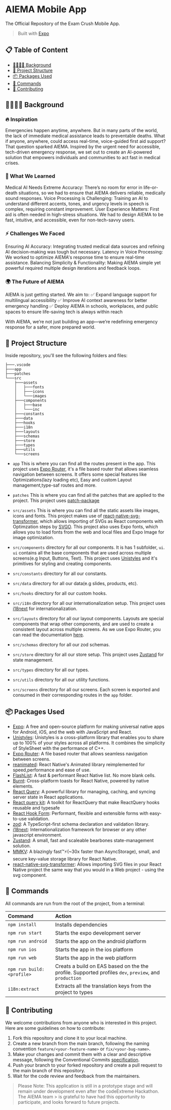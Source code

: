 # AIEMA Mobile App

The Official Repository of the Exam Crush Mobile App.

> Built with [Expo](https://expo.dev/)

## 📋 Table of Content

- [🫱🏾‍🫲🏾 Background](#-background)
- [🚀 Project Structure](#-project-structure)
- [📦 Packages Used](#-packages-used)
- [🧞 Commands](#-commands)
- [🤝 Contributing](#-contributing)

## 🫱🏾‍🫲🏾 Background

### 🔥 Inspiration

Emergencies happen anytime, anywhere. But in many parts of the world, the lack of immediate medical assistance leads to preventable deaths. What if anyone, anywhere, could access real-time, voice-guided first aid support? That question sparked AIEMA. Inspired by the urgent need for accessible, tech-driven emergency response, we set out to create an AI-powered solution that empowers individuals and communities to act fast in medical crises.

### 🚀 What We Learned

Medical AI Needs Extreme Accuracy: There’s no room for error in life-or-death situations, so we had to ensure that AIEMA delivers reliable, medically sound responses.
Voice Processing is Challenging: Training an AI to understand different accents, tones, and urgency levels in speech is complex, requiring constant improvement.
User Experience Matters: First aid is often needed in high-stress situations. We had to design AIEMA to be fast, intuitive, and accessible, even for non-tech-savvy users.

### ⚡ Challenges We Faced

Ensuring AI Accuracy: Integrating trusted medical data sources and refining AI decision-making was tough but necessary.
Latency in Voice Processing: We worked to optimize AIEMA's response time to ensure real-time assistance.
Balancing Simplicity & Functionality: Making AIEMA simple yet powerful required multiple design iterations and feedback loops.

### 🌍 The Future of AIEMA

AIEMA is just getting started. We aim to:
✅ Expand language support for multilingual accessibility
✅ Improve AI context awareness for better emergency handling
✅ Deploy AIEMA in schools, workplaces, and public spaces to ensure life-saving tech is always within reach

With AIEMA, we’re not just building an app—we’re redefining emergency response for a safer, more prepared world.

## 🚀 Project Structure

Inside repository, you'll see the following folders and files:

```text
├───.vscode
├───app
├───patches
└───src
    ├───assets
    │   ├───fonts
    │   ├───icons
    │   └───images
    ├───components
    │   ├───base
    │   └───inc
    ├───constants
    ├───data
    ├───hooks
    ├───i18n
    ├───layouts
    ├───schemas
    ├───store
    ├───types
    ├───utils
    └───screens
```

- `app` This is where you can find all the routes present in the app. This project uses [Expo Router](https://docs.expo.dev/router/introduction/), it's a file based router that allows seamless navigation between screens. It offers some special features like Optimizations(lazy loading etc), Easy and custom Layout management,type-saf routes and more.

- `patches` This is where you can find all the patches that are applied to the project. This project uses [patch-package](https://github.com/ds300/patch-package)
- `src/assets` This is where you can find all the static assets like images, icons and fonts. This project makes use of [react-native-svg-transformer](https://github.com/kristerkari/react-native-svg-transformer), which allows importing of SVGs as React components with Optimzation steps by [SVGO](https://github.com/svg/svgo). This project also uses Expo fonts, which allows you to load fonts from the web and local files and Expo Image for image optimization.

- `src/components` directory for all our components. It is has 1 subfolder, `ui`. `ui` contains all the base components that are used across multiple screens(e.g Input, Buttons, Text). This project uses [Unistyles](unistyl.es/v3/) and it's primitives for styling and creating components.

- `src/constants` directory for all our constants.

- `src/data` directory for all our data(e.g slides, products, etc).

- `src/hooks` directory for all our custom hooks.

- `src/i18n` directory for all our internationalization setup. This project uses [i18next](https://www.i18next.com/) for internationalization.

- `src/layouts` directory for all our layout components. Layouts are special components that wrap other components, and are used to create a consistent layout across multiple screens. As we use Expo Router, you can read the documentation [here](https://docs.expo.dev/router/layouts/).

- `src/schemas` directory for all our zod schemas.

- `src/store` directory for all our store setup. This project uses [Zustand](https://docs.pmnd.rs/zustand/getting-started/introduction) for state management.

- `src/types` directory for all our types.

- `src/utils` directory for all our utility functions.

- `src/screens` directory for all our screens. Each screen is exported and consumed in their corresponding routes in the `app` folder.

## 📦 Packages Used

- [Expo](https://expo.dev/): A free and open-source platform for making universal native apps for Android, iOS, and the web with JavaScript and React.
- [Unistyles](unistyl.es/v3/): Unistyles is a cross-platform library that enables you to share up to 100% of your styles across all platforms. It combines the simplicity of StyleSheet with the performance of C++.
- [Expo Router](https://docs.expo.dev/router/introduction/): A file based router that allows seamless navigation between screens.
- [reanimated](https://docs.swmansion.com/react-native-reanimated/docs/): React Native's Animated library reimplemented for speed,performance and ease of use.
- [FlashList](https://shopify.github.io/flash-list/docs/): A fast & performant React Native list. No more blank cells.
- [Burnt](https://github.com/nandorojo/burnt): Cross-platform toasts for React Native, powered by native elements.
- [React Query](https://tanstack.com/query/latest/docs/framework/react/overview): A powerful library for managing, caching, and syncing server state in React applications.
- [React query kit](https://github.com/HuolalaTech/react-query-kit): A toolkit for ReactQuery that make ReactQuery hooks reusable and typesafe
- [React Hook Form](https://react-hook-form.com/): Performant, flexible and extensible forms with easy-to-use validation.
- [zod](https://zodjs.netlify.app/): A TypeScript-first schema declaration and validation library.
- [i18next](https://www.i18next.com/): Internationalization framework for browser or any other javascript environment.
- [Zustand](https://docs.pmnd.rs/zustand/getting-started/introduction): A small, fast and scaleable bearbones state-management solution.
- [MMKV](https://github.com/mrousavy/react-native-mmkv): A blazingly fast™️⚡(~30x faster than AsyncStorage), small, and secure key-value storage library for React Native.
- [react-native-svg-transformer](https://github.com/kristerkari/react-native-svg-transformer): Allows importing SVG files in your React Native project the same way that you would in a Web project - using the svg component.

## 🧞 Commands

All commands are run from the root of the project, from a terminal:

| Command                   | Action                                                                                             |
| :------------------------ | :------------------------------------------------------------------------------------------------- |
| `npm install`             | Installs dependencies                                                                              |
| `npm run start`           | Starts the expo development server                                                                 |
| `npm run android`         | Starts the app on the android platform                                                             |
| `npm run ios`             | Starts the app in the ios platform                                                                 |
| `npm run web`             | Starts the app in the web platform                                                                 |
| `npm run build:<profile>` | Creats a build on EAS based on the the profile. Supported profiles `dev`, `preview`, and `production`  |
| `i18n:extract`            | Extracts all the translation keys from the project to types                                        |

## 🤝 Contributing

We welcome contributions from anyone who is interested in this project. Here are some guidelines on how to contribute:

1. Fork this repository and clone it to your local machine.
2. Create a new branch from the main branch, following the naming convention `feature/<your-feature-name>` or `fix/<your-bug-name>`.
3. Make your changes and commit them with a clear and descriptive message, following the Conventional Commits [specification](https://www.conventionalcommits.org/en/).
4. Push your branch to your forked repository and create a pull request to the main branch of this repository.
5. Wait for the code review and feedback from the maintainers.

> Please Note: This application is still in a prototype stage and will remain under development even after the codeExtreme Hackathon. The AIEMA team > is grateful to have had this opportunity to participate, and looks forward to future projects.
